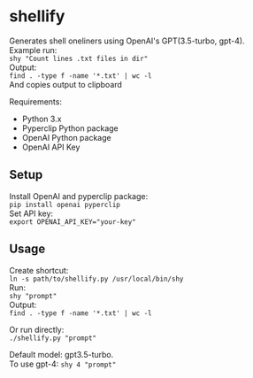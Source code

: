 # shellify

Generates shell oneliners using OpenAI's GPT(3.5-turbo, gpt-4).<br> 
Example run:<br> `shy "Count lines .txt files in dir"` <br>
Output:<br> `find . -type f -name '*.txt' | wc -l`<br>
And copies output to clipboard


Requirements:
- Python 3.x
- Pyperclip Python package
- OpenAI Python package
- OpenAI API Key

## Setup
Install OpenAI and pyperclip package: <br>`pip install openai pyperclip`<br>
Set API key: <br>`export OPENAI_API_KEY="your-key"`

## Usage
Create shortcut:<br> `ln -s path/to/shellify.py /usr/local/bin/shy` <br>
Run:<br> `shy "prompt"` <br>
Output:<br> `find . -type f -name '*.txt' | wc -l`


Or run directly: <br>
`./shellify.py "prompt"`


Default model: gpt3.5-turbo.<br>
To use gpt-4:
`shy 4 "prompt"`